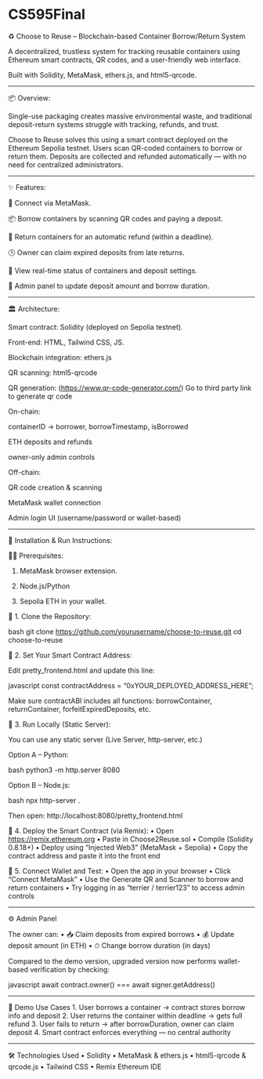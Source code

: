 # CS595Final
♻️ Choose to Reuse – Blockchain-based Container Borrow/Return System

A decentralized, trustless system for tracking reusable containers using Ethereum smart contracts, QR codes, and a user-friendly web interface.

Built with Solidity, MetaMask, ethers.js, and html5-qrcode.

---

📦 Overview:

Single-use packaging creates massive environmental waste, and traditional deposit-return systems struggle with tracking, refunds, and trust.

Choose to Reuse solves this using a smart contract deployed on the Ethereum Sepolia testnet. Users scan QR-coded containers to borrow or return them. Deposits are collected and refunded automatically — with no need for centralized administrators.

---

✨ Features:

🔐 Connect via MetaMask.

📦 Borrow containers by scanning QR codes and paying a deposit.

🔁 Return containers for an automatic refund (within a deadline).

🕓 Owner can claim expired deposits from late returns.

🧾 View real-time status of containers and deposit settings.

🔧 Admin panel to update deposit amount and borrow duration.


---

🏛 Architecture:

Smart contract: Solidity (deployed on Sepolia testnet).
 
Front-end: HTML, Tailwind CSS, JS.
 
Blockchain integration: ethers.js
 
QR scanning: html5-qrcode
 
QR generation: (https://www.qr-code-generator.com/) Go to third party link to generate qr code

On-chain:

containerID → borrower, borrowTimestamp, isBorrowed

ETH deposits and refunds

owner-only admin controls

Off-chain:

QR code creation & scanning

MetaMask wallet connection

Admin login UI (username/password or wallet-based)

---

🚀 Installation & Run Instructions:

🧑‍💻 Prerequisites:

1. MetaMask browser extension.

2. Node.js/Python

3. Sepolia ETH in your wallet.

🔹 1. Clone the Repository:

bash
git clone https://github.com/yourusername/choose-to-reuse.git
cd choose-to-reuse

🔹 2. Set Your Smart Contract Address:

Edit pretty_frontend.html and update this line:

javascript
const contractAddress = “0xYOUR_DEPLOYED_ADDRESS_HERE”;

Make sure contractABI includes all functions: borrowContainer, returnContainer, forfeitExpiredDeposits, etc.

🔹 3. Run Locally (Static Server):

You can use any static server (Live Server, http-server, etc.)

Option A – Python:

bash
python3 -m http.server 8080

Option B – Node.js:

bash
npx http-server .

Then open: http://localhost:8080/pretty_frontend.html

🔹 4. Deploy the Smart Contract (via Remix):
	•	Open https://remix.ethereum.org
	•	Paste in Choose2Reuse.sol
	•	Compile (Solidity 0.8.18+)
	•	Deploy using “Injected Web3” (MetaMask + Sepolia)
	•	Copy the contract address and paste it into the front end

🔹 5. Connect Wallet and Test:
	•	Open the app in your browser
	•	Click “Connect MetaMask”
	•	Use the Generate QR and Scanner to borrow and return containers
	•	Try logging in as “terrier / terrier123” to access admin controls

---

⚙️ Admin Panel

The owner can:
	•	📥 Claim deposits from expired borrows
	•	💰 Update deposit amount (in ETH)
	•	⏱ Change borrow duration (in days)

Compared to the demo version, upgraded version now performs wallet-based verification by checking:

javascript
await contract.owner() === await signer.getAddress()

---

🧪 Demo Use Cases
	1.	User borrows a container → contract stores borrow info and deposit
	2.	User returns the container within deadline → gets full refund
	3.	User fails to return → after borrowDuration, owner can claim deposit
	4.	Smart contract enforces everything — no central authority

---

🛠 Technologies Used
	•	Solidity
	•	MetaMask & ethers.js
	•	html5-qrcode & qrcode.js
	•	Tailwind CSS
	•	Remix Ethereum IDE




